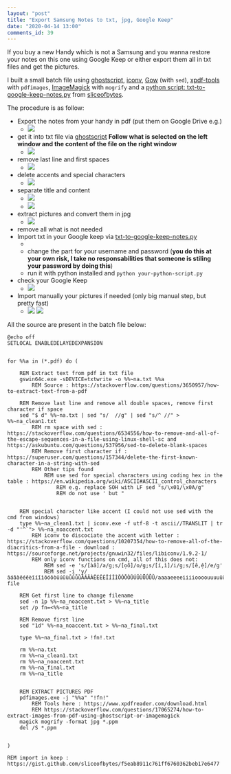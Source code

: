 ```yaml
---
layout: "post"
title: "Export Samsung Notes to txt, jpg, Google Keep"
date: "2020-04-14 13:00"
comments_id: 39
---
```


If you buy a new Handy which is not a Samsung and you wanna restore your notes on this one using Google Keep or either export them all in txt files and get the pictures. 

I built a small batch file using [ghostscript](https://www.ghostscript.com/), [iconv](https://sourceforge.net/projects/gnuwin32/files/libiconv/1.9.2-1/), [Gow](https://github.com/bmatzelle/gow) (with `sed`), [xpdf-tools](https://www.xpdfreader.com/download.html) with `pdfimages`, [ImageMagick](https://imagemagick.org/index.php) with `mogrify` and a [python script: txt-to-google-keep-notes.py](https://gist.github.com/sliceofbytes/f5eab8911c761ff6760362beb17e6477) from [sliceofbytes](https://gist.github.com/sliceofbytes).


The procedure is as follow:

- Export the notes from your handy in pdf (put them on Google Drive e.g.)
	- ![](/assets/blog/2020-04-14-samsung-notes-to-keep_01.jpg)
- get it into txt file via [ghostscript](https://www.ghostscript.com/) **Follow what is selected on the left window and the content of the file on the right window**
	- ![](/assets/blog/2020-04-14-samsung-notes-to-keep_02.jpg)
- remove last line and first spaces
	- ![](/assets/blog/2020-04-14-samsung-notes-to-keep_03.jpg)
- delete accents and special characters
	- ![](/assets/blog/2020-04-14-samsung-notes-to-keep_04.jpg)
- separate title and content
	- ![](/assets/blog/2020-04-14-samsung-notes-to-keep_05.jpg)
	- ![](/assets/blog/2020-04-14-samsung-notes-to-keep_06.jpg)
- extract pictures and convert them in jpg
	- ![](/assets/blog/2020-04-14-samsung-notes-to-keep_07.jpg)
- remove all what is not needed
- Import txt in your Google keep via [txt-to-google-keep-notes.py]((https://gist.github.com/sliceofbytes/f5eab8911c761ff6760362beb17e6477))
	- <script src="https://gist.github.com/sliceofbytes/f5eab8911c761ff6760362beb17e6477.js"></script>
	- change the part for your username and password (**you do this at your own risk, I take no responsabilities that someone is stiling your password by doing this**)
	- run it with python installed and `python your-python-script.py`
- check your Google Keep
	- ![](/assets/blog/2020-04-14-samsung-notes-to-keep_08.jpg)
- Import manually your pictures if needed (only big manual step, but pretty fast)
	- ![](/assets/blog/2020-04-14-samsung-notes-to-keep_10.jpg) ![](/assets/blog/2020-04-14-samsung-notes-to-keep_11.jpg)
	
	


All the source are present in the batch file below:

```shell
@echo off
SETLOCAL ENABLEDELAYEDEXPANSION

	
for %%a in (*.pdf) do (

	REM Extract text from pdf in txt file
	gswin64c.exe -sDEVICE=txtwrite -o %%~na.txt %%a
		REM Source : https://stackoverflow.com/questions/3650957/how-to-extract-text-from-a-pdf
	
	REM Remove last line and remove all double spaces, remove first character if space
	sed "$ d" %%~na.txt | sed "s/  //g" | sed "s/^ //" > %%~na_clean1.txt
		REM rm space with sed : https://stackoverflow.com/questions/6534556/how-to-remove-and-all-of-the-escape-sequences-in-a-file-using-linux-shell-sc and  https://askubuntu.com/questions/537956/sed-to-delete-blank-spaces
		REM Remove first character if : https://superuser.com/questions/157344/delete-the-first-known-character-in-a-string-with-sed
		REM Other tips found
			REM use sed for special characters using coding hex in the table : https://en.wikipedia.org/wiki/ASCII#ASCII_control_characters
				REM e.g. replace SOH with LF sed "s/\x01/\x0A/g" 
				REM do not use ' but "
	
	
	REM special character like accent (I could not use sed with the cmd from windows)
	type %%~na_clean1.txt | iconv.exe -f utf-8 -t ascii//TRANSLIT | tr -d "'^`"> %%~na_noaccent.txt
		REM iconv to discociate the accent with letter : https://stackoverflow.com/questions/10207354/how-to-remove-all-of-the-diacritics-from-a-file - download : https://sourceforge.net/projects/gnuwin32/files/libiconv/1.9.2-1/
		REM only iconv functions on cmd, all of this does not: 
			REM sed -e 's/[àâ]/a/g;s/[ọõ]/o/g;s/[í,ì]/i/g;s/[ê,ệ]/e/g' 
			REM sed -i 'y/āáǎàēéěèīíǐìōóǒòūúǔùǖǘǚǜĀÁǍÀĒÉĚÈĪÍǏÌŌÓǑÒŪÚǓÙǕǗǙǛ/aaaaeeeeiiiioooouuuuüüüüAAAAEEEEIIIIOOOOUUUUÜÜÜÜ/' file
	
	REM Get first line to change filename
	sed -n 1p %%~na_noaccent.txt > %%~na_title
	set /p fn=<%%~na_title
	
	REM Remove first line 
	sed "1d" %%~na_noaccent.txt > %%~na_final.txt
	
	type %%~na_final.txt > !fn!.txt
	
	rm %%~na.txt
	rm %%~na_clean1.txt
	rm %%~na_noaccent.txt
	rm %%~na_final.txt
	rm %%~na_title
	
	
	REM EXTRACT PICTURES PDF
	pdfimages.exe -j "%%a" "!fn!"
		REM Tools here : https://www.xpdfreader.com/download.html
		REM https://stackoverflow.com/questions/17065274/how-to-extract-images-from-pdf-using-ghostscript-or-imagemagick
	magick mogrify -format jpg *.ppm
	del /S *.ppm
	
	
)

REM import in keep : https://gist.github.com/sliceofbytes/f5eab8911c761ff6760362beb17e6477



```


